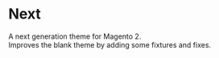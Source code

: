 # Next

A next generation theme for Magento 2.\
Improves the blank theme by adding some fixtures and fixes.
